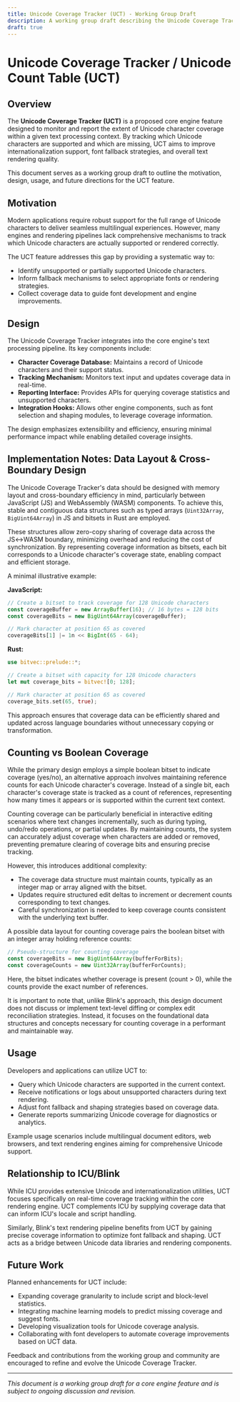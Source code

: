 ```yaml
---
title: Unicode Coverage Tracker (UCT) - Working Group Draft
description: A working group draft describing the Unicode Coverage Tracker (UCT) feature for the core engine.
draft: true
---
```


# Unicode Coverage Tracker / Unicode Count Table (UCT)

## Overview

The **Unicode Coverage Tracker (UCT)** is a proposed core engine feature designed to monitor and report the extent of Unicode character coverage within a given text processing context. By tracking which Unicode characters are supported and which are missing, UCT aims to improve internationalization support, font fallback strategies, and overall text rendering quality.

This document serves as a working group draft to outline the motivation, design, usage, and future directions for the UCT feature.

## Motivation

Modern applications require robust support for the full range of Unicode characters to deliver seamless multilingual experiences. However, many engines and rendering pipelines lack comprehensive mechanisms to track which Unicode characters are actually supported or rendered correctly.

The UCT feature addresses this gap by providing a systematic way to:

- Identify unsupported or partially supported Unicode characters.
- Inform fallback mechanisms to select appropriate fonts or rendering strategies.
- Collect coverage data to guide font development and engine improvements.

## Design

The Unicode Coverage Tracker integrates into the core engine's text processing pipeline. Its key components include:

- **Character Coverage Database:** Maintains a record of Unicode characters and their support status.
- **Tracking Mechanism:** Monitors text input and updates coverage data in real-time.
- **Reporting Interface:** Provides APIs for querying coverage statistics and unsupported characters.
- **Integration Hooks:** Allows other engine components, such as font selection and shaping modules, to leverage coverage information.

The design emphasizes extensibility and efficiency, ensuring minimal performance impact while enabling detailed coverage insights.

## Implementation Notes: Data Layout & Cross-Boundary Design

The Unicode Coverage Tracker's data should be designed with memory layout and cross-boundary efficiency in mind, particularly between JavaScript (JS) and WebAssembly (WASM) components. To achieve this, stable and contiguous data structures such as typed arrays (`Uint32Array`, `BigUint64Array`) in JS and bitsets in Rust are employed.

These structures allow zero-copy sharing of coverage data across the JS↔WASM boundary, minimizing overhead and reducing the cost of synchronization. By representing coverage information as bitsets, each bit corresponds to a Unicode character's coverage state, enabling compact and efficient storage.

A minimal illustrative example:

**JavaScript:**

```js
// Create a bitset to track coverage for 128 Unicode characters
const coverageBuffer = new ArrayBuffer(16); // 16 bytes = 128 bits
const coverageBits = new BigUint64Array(coverageBuffer);

// Mark character at position 65 as covered
coverageBits[1] |= 1n << BigInt(65 - 64);
```

**Rust:**

```rust
use bitvec::prelude::*;

// Create a bitset with capacity for 128 Unicode characters
let mut coverage_bits = bitvec![0; 128];

// Mark character at position 65 as covered
coverage_bits.set(65, true);
```

This approach ensures that coverage data can be efficiently shared and updated across language boundaries without unnecessary copying or transformation.

## Counting vs Boolean Coverage

While the primary design employs a simple boolean bitset to indicate coverage (yes/no), an alternative approach involves maintaining reference counts for each Unicode character's coverage. Instead of a single bit, each character's coverage state is tracked as a count of references, representing how many times it appears or is supported within the current text context.

Counting coverage can be particularly beneficial in interactive editing scenarios where text changes incrementally, such as during typing, undo/redo operations, or partial updates. By maintaining counts, the system can accurately adjust coverage when characters are added or removed, preventing premature clearing of coverage bits and ensuring precise tracking.

However, this introduces additional complexity:

- The coverage data structure must maintain counts, typically as an integer map or array aligned with the bitset.
- Updates require structured edit deltas to increment or decrement counts corresponding to text changes.
- Careful synchronization is needed to keep coverage counts consistent with the underlying text buffer.

A possible data layout for counting coverage pairs the boolean bitset with an integer array holding reference counts:

```js
// Pseudo-structure for counting coverage
const coverageBits = new BigUint64Array(bufferForBits);
const coverageCounts = new Uint32Array(bufferForCounts);
```

Here, the bitset indicates whether coverage is present (count > 0), while the counts provide the exact number of references.

It is important to note that, unlike Blink's approach, this design document does not discuss or implement text-level diffing or complex edit reconciliation strategies. Instead, it focuses on the foundational data structures and concepts necessary for counting coverage in a performant and maintainable way.

## Usage

Developers and applications can utilize UCT to:

- Query which Unicode characters are supported in the current context.
- Receive notifications or logs about unsupported characters during text rendering.
- Adjust font fallback and shaping strategies based on coverage data.
- Generate reports summarizing Unicode coverage for diagnostics or analytics.

Example usage scenarios include multilingual document editors, web browsers, and text rendering engines aiming for comprehensive Unicode support.

## Relationship to ICU/Blink

While ICU provides extensive Unicode and internationalization utilities, UCT focuses specifically on real-time coverage tracking within the core rendering engine. UCT complements ICU by supplying coverage data that can inform ICU's locale and script handling.

Similarly, Blink's text rendering pipeline benefits from UCT by gaining precise coverage information to optimize font fallback and shaping. UCT acts as a bridge between Unicode data libraries and rendering components.

## Future Work

Planned enhancements for UCT include:

- Expanding coverage granularity to include script and block-level statistics.
- Integrating machine learning models to predict missing coverage and suggest fonts.
- Developing visualization tools for Unicode coverage analysis.
- Collaborating with font developers to automate coverage improvements based on UCT data.

Feedback and contributions from the working group and community are encouraged to refine and evolve the Unicode Coverage Tracker.

---

_This document is a working group draft for a core engine feature and is subject to ongoing discussion and revision._
